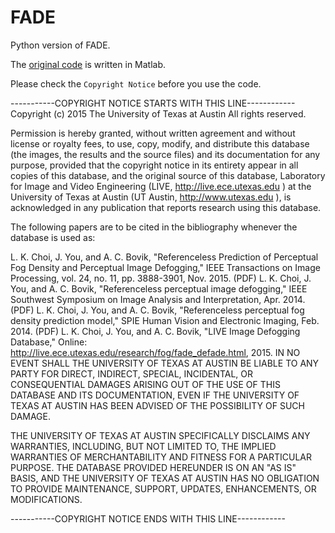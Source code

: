 # FADE
Python version of FADE.

The [original code](https://live.ece.utexas.edu/research/fog/fade_defade.html) is written in Matlab.

Please check the `Copyright Notice` before you use the code. 

>
-----------COPYRIGHT NOTICE STARTS WITH THIS LINE------------
Copyright (c) 2015 The University of Texas at Austin
All rights reserved.

Permission is hereby granted, without written agreement and without license or royalty fees, to use, copy, modify, and distribute this database (the images, the results and the source files) and its documentation for any purpose, provided that the copyright notice in its entirety appear in all copies of this database, and the original source of this database, Laboratory for Image and Video Engineering (LIVE, http://live.ece.utexas.edu ) at the University of Texas at Austin (UT Austin, http://www.utexas.edu ), is acknowledged in any publication that reports research using this database.

The following papers are to be cited in the bibliography whenever the database is used as:

L. K. Choi, J. You, and A. C. Bovik, "Referenceless Prediction of Perceptual Fog Density and Perceptual Image Defogging," IEEE Transactions on Image Processing, vol. 24, no. 11, pp. 3888-3901, Nov. 2015. (PDF)
L. K. Choi, J. You, and A. C. Bovik, "Referenceless perceptual image defogging," IEEE Southwest Symposium on Image Analysis and Interpretation, Apr. 2014. (PDF)
L. K. Choi, J. You, and A. C. Bovik, "Referenceless perceptual fog density prediction model," SPIE Human Vision and Electronic Imaging, Feb. 2014. (PDF)
L. K. Choi, J. You, and A. C. Bovik, "LIVE Image Defogging Database," Online: http://live.ece.utexas.edu/research/fog/fade_defade.html, 2015.
IN NO EVENT SHALL THE UNIVERSITY OF TEXAS AT AUSTIN BE LIABLE TO ANY PARTY FOR DIRECT, INDIRECT, SPECIAL, INCIDENTAL, OR CONSEQUENTIAL DAMAGES ARISING OUT OF THE USE OF THIS DATABASE AND ITS DOCUMENTATION, EVEN IF THE UNIVERSITY OF TEXAS AT AUSTIN HAS BEEN ADVISED OF THE POSSIBILITY OF SUCH DAMAGE.

THE UNIVERSITY OF TEXAS AT AUSTIN SPECIFICALLY DISCLAIMS ANY WARRANTIES, INCLUDING, BUT NOT LIMITED TO, THE IMPLIED WARRANTIES OF MERCHANTABILITY AND FITNESS FOR A PARTICULAR PURPOSE. THE DATABASE PROVIDED HEREUNDER IS ON AN "AS IS" BASIS, AND THE UNIVERSITY OF TEXAS AT AUSTIN HAS NO OBLIGATION TO PROVIDE MAINTENANCE, SUPPORT, UPDATES, ENHANCEMENTS, OR MODIFICATIONS.

-----------COPYRIGHT NOTICE ENDS WITH THIS LINE------------
